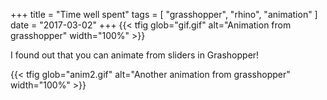 +++
title = "Time well spent"
tags = [ "grasshopper", "rhino", "animation" ]
date = "2017-03-02"
+++
{{< tfig glob="gif.gif" alt="Animation from grasshopper" width="100%" >}}

I found out that you can animate from sliders in Grashopper!

{{< tfig glob="anim2.gif" alt="Another animation from grasshopper" width="100%" >}}
